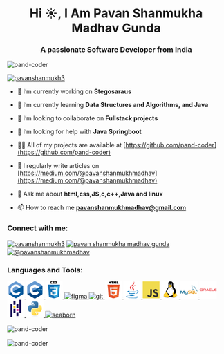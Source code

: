<h1 align="center">Hi ☀️, I Am Pavan Shanmukha Madhav Gunda</h1>
<h3 align="center">A passionate Software Developer from India</h3>

<p align="left"> <img src="https://komarev.com/ghpvc/?username=pand-coder&label=Profile%20views&color=0e75b6&style=flat" alt="pand-coder" /> </p>

<p align="left"> <a href="https://twitter.com/pavanshanmukh3" target="blank"><img src="https://img.shields.io/twitter/follow/pavanshanmukh3?logo=twitter&style=for-the-badge" alt="pavanshanmukh3" /></a> </p>

- 🔭 I’m currently working on **Stegosaraus**

- 🌱 I’m currently learning **Data Structures and Algorithms, and Java**

- 👯 I’m looking to collaborate on **Fullstack projects**

- 🤝 I’m looking for help with **Java Springboot**

- 👨‍💻 All of my projects are available at [https://github.com/pand-coder](https://github.com/pand-coder)

- 📝 I regularly write articles on [https://medium.com/@pavanshanmukhmadhav](https://medium.com/@pavanshanmukhmadhav)

- 💬 Ask me about **html,css,JS,c,c++,Java and linux**

- 📫 How to reach me **pavanshanmukhmadhav@gmail.com**

<h3 align="left">Connect with me:</h3>
<p align="left">
<a href="https://twitter.com/pavanshanmukh3" target="blank"><img align="center" src="https://raw.githubusercontent.com/rahuldkjain/github-profile-readme-generator/master/src/images/icons/Social/twitter.svg" alt="pavanshanmukh3" height="30" width="40" /></a>
<a href="https://linkedin.com/in/pavan shanmukha madhav gunda" target="blank"><img align="center" src="https://raw.githubusercontent.com/rahuldkjain/github-profile-readme-generator/master/src/images/icons/Social/linked-in-alt.svg" alt="pavan shanmukha madhav gunda" height="30" width="40" /></a>
<a href="https://medium.com/@pavanshanmukhmadhav" target="blank"><img align="center" src="https://raw.githubusercontent.com/rahuldkjain/github-profile-readme-generator/master/src/images/icons/Social/medium.svg" alt="@pavanshanmukhmadhav" height="30" width="40" /></a>
</p>

<h3 align="left">Languages and Tools:</h3>
<p align="left"> <a href="https://www.cprogramming.com/" target="_blank" rel="noreferrer"> <img src="https://raw.githubusercontent.com/devicons/devicon/master/icons/c/c-original.svg" alt="c" width="40" height="40"/> </a> <a href="https://www.w3schools.com/cpp/" target="_blank" rel="noreferrer"> <img src="https://raw.githubusercontent.com/devicons/devicon/master/icons/cplusplus/cplusplus-original.svg" alt="cplusplus" width="40" height="40"/> </a> <a href="https://www.w3schools.com/css/" target="_blank" rel="noreferrer"> <img src="https://raw.githubusercontent.com/devicons/devicon/master/icons/css3/css3-original-wordmark.svg" alt="css3" width="40" height="40"/> </a> <a href="https://www.figma.com/" target="_blank" rel="noreferrer"> <img src="https://www.vectorlogo.zone/logos/figma/figma-icon.svg" alt="figma" width="40" height="40"/> </a> <a href="https://git-scm.com/" target="_blank" rel="noreferrer"> <img src="https://www.vectorlogo.zone/logos/git-scm/git-scm-icon.svg" alt="git" width="40" height="40"/> </a> <a href="https://www.w3.org/html/" target="_blank" rel="noreferrer"> <img src="https://raw.githubusercontent.com/devicons/devicon/master/icons/html5/html5-original-wordmark.svg" alt="html5" width="40" height="40"/> </a> <a href="https://www.java.com" target="_blank" rel="noreferrer"> <img src="https://raw.githubusercontent.com/devicons/devicon/master/icons/java/java-original.svg" alt="java" width="40" height="40"/> </a> <a href="https://developer.mozilla.org/en-US/docs/Web/JavaScript" target="_blank" rel="noreferrer"> <img src="https://raw.githubusercontent.com/devicons/devicon/master/icons/javascript/javascript-original.svg" alt="javascript" width="40" height="40"/> </a> <a href="https://www.linux.org/" target="_blank" rel="noreferrer"> <img src="https://raw.githubusercontent.com/devicons/devicon/master/icons/linux/linux-original.svg" alt="linux" width="40" height="40"/> </a> <a href="https://www.mysql.com/" target="_blank" rel="noreferrer"> <img src="https://raw.githubusercontent.com/devicons/devicon/master/icons/mysql/mysql-original-wordmark.svg" alt="mysql" width="40" height="40"/> </a> <a href="https://www.oracle.com/" target="_blank" rel="noreferrer"> <img src="https://raw.githubusercontent.com/devicons/devicon/master/icons/oracle/oracle-original.svg" alt="oracle" width="40" height="40"/> </a> <a href="https://pandas.pydata.org/" target="_blank" rel="noreferrer"> <img src="https://raw.githubusercontent.com/devicons/devicon/2ae2a900d2f041da66e950e4d48052658d850630/icons/pandas/pandas-original.svg" alt="pandas" width="40" height="40"/> </a> <a href="https://www.python.org" target="_blank" rel="noreferrer"> <img src="https://raw.githubusercontent.com/devicons/devicon/master/icons/python/python-original.svg" alt="python" width="40" height="40"/> </a> <a href="https://seaborn.pydata.org/" target="_blank" rel="noreferrer"> <img src="https://seaborn.pydata.org/_images/logo-mark-lightbg.svg" alt="seaborn" width="40" height="40"/> </a> </p>

<p><img align="center" src="https://github-readme-stats.vercel.app/api/top-langs?username=pand-coder&show_icons=true&locale=en&layout=compact" alt="pand-coder" /></p>

<p><img align="center" src="https://github-readme-streak-stats.herokuapp.com/?user=pand-coder&" alt="pand-coder" /></p>
